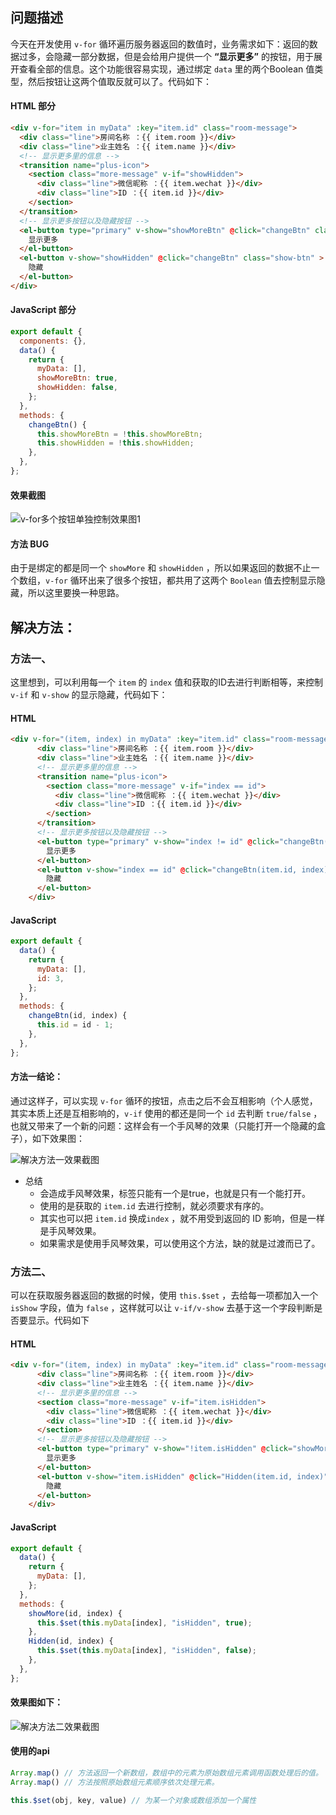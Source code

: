 ## 问题描述

今天在开发使用 `v-for` 循环遍历服务器返回的数值时，业务需求如下：返回的数据过多，会隐藏一部分数据，但是会给用户提供一个 **“显示更多”** 的按钮，用于展开查看全部的信息。这个功能很容易实现，通过绑定 `data` 里的两个Boolean 值类型，然后按钮让这两个值取反就可以了。代码如下：

#### HTML 部分

```html
<div v-for="item in myData" :key="item.id" class="room-message">
  <div class="line">房间名称 ：{{ item.room }}</div>
  <div class="line">业主姓名 ：{{ item.name }}</div> 
  <!-- 显示更多里的信息 -->
  <transition name="plus-icon">
    <section class="more-message" v-if="showHidden">
      <div class="line">微信昵称 ：{{ item.wechat }}</div>
      <div class="line">ID ：{{ item.id }}</div> 
    </section>
  </transition> 
  <!-- 显示更多按钮以及隐藏按钮 -->
  <el-button type="primary" v-show="showMoreBtn" @click="changeBtn" class="show-btn" >
    显示更多
  </el-button>
  <el-button v-show="showHidden" @click="changeBtn" class="show-btn" >
    隐藏
  </el-button>
</div>
```

#### JavaScript 部分

```javascript
export default {
  components: {},
  data() {
    return {
      myData: [],
      showMoreBtn: true,
      showHidden: false,
    };
  }, 
  methods: { 
    changeBtn() {
      this.showMoreBtn = !this.showMoreBtn;
      this.showHidden = !this.showHidden;
    },
  },
};
```

#### 效果截图

![v-for多个按钮单独控制效果图1](https://cdn.jsdelivr.net/gh/shangguanyaa/NotesImages@main/img/v-for%E5%A4%9A%E4%B8%AA%E6%8C%89%E9%92%AE%E5%8D%95%E7%8B%AC%E6%8E%A7%E5%88%B6%E6%95%88%E6%9E%9C%E5%9B%BE1.png)

#### 方法 BUG

由于是绑定的都是同一个 `showMore` 和 `showHidden` ，所以如果返回的数据不止一个数组，`v-for` 循环出来了很多个按钮，都共用了这两个 `Boolean` 值去控制显示隐藏，所以这里要换一种思路。

## 解决方法：

### 方法一、

这里想到，可以利用每一个 `item` 的 `index` 值和获取的ID去进行判断相等，来控制 `v-if` 和 `v-show` 的显示隐藏，代码如下：

#### HTML

```html
<div v-for="(item, index) in myData" :key="item.id" class="room-message">
      <div class="line">房间名称 ：{{ item.room }}</div>
      <div class="line">业主姓名 ：{{ item.name }}</div> 
      <!-- 显示更多里的信息 -->
      <transition name="plus-icon">
        <section class="more-message" v-if="index == id">
          <div class="line">微信昵称 ：{{ item.wechat }}</div>
          <div class="line">ID ：{{ item.id }}</div> 
        </section>
      </transition> 
      <!-- 显示更多按钮以及隐藏按钮 -->
      <el-button type="primary" v-show="index != id" @click="changeBtn(item.id, index)" class="show-btn" >
        显示更多
      </el-button>
      <el-button v-show="index == id" @click="changeBtn(item.id, index)" class="show-btn" >
        隐藏
      </el-button>
    </div>
```

#### JavaScript

```javascript
export default { 
  data() {
    return {
      myData: [], 
      id: 3,
    };
  }, 
  methods: { 
    changeBtn(id, index) { 
      this.id = id - 1;
    },
  },
};
```

#### 方法一结论：

通过这样子，可以实现 `v-for` 循环的按钮，点击之后不会互相影响（个人感觉，其实本质上还是互相影响的，`v-if` 使用的都还是同一个 `id` 去判断 `true/false` ，也就又带来了一个新的问题：这样会有一个手风琴的效果（只能打开一个隐藏的盒子），如下效果图：

![解决方法一效果截图](https://cdn.jsdelivr.net/gh/shangguanyaa/NotesImages@main/img/%E8%A7%A3%E5%86%B3%E6%96%B9%E6%B3%95%E4%B8%80%E6%95%88%E6%9E%9C%E6%88%AA%E5%9B%BE.png)

- 总结
  - 会造成手风琴效果，标签只能有一个是true，也就是只有一个能打开。
  - 使用的是获取的 `item.id` 去进行控制，就必须要求有序的。
  - 其实也可以把 `item.id` 换成`index` ，就不用受到返回的 ID 影响，但是一样是手风琴效果。
  - 如果需求是使用手风琴效果，可以使用这个方法，缺的就是过渡而已了。

### 方法二、

可以在获取服务器返回的数据的时候，使用 `this.$set` ，去给每一项都加入一个 `isShow` 字段，值为 `false` ，这样就可以让 `v-if/v-show` 去基于这一个字段判断是否要显示。代码如下

#### HTML

```html
<div v-for="(item, index) in myData" :key="item.id" class="room-message">
      <div class="line">房间名称 ：{{ item.room }}</div>
      <div class="line">业主姓名 ：{{ item.name }}</div> 
      <!-- 显示更多里的信息 --> 
      <section class="more-message" v-if="item.isHidden">
        <div class="line">微信昵称 ：{{ item.wechat }}</div>
        <div class="line">ID ：{{ item.id }}</div> 
      </section> 
      <!-- 显示更多按钮以及隐藏按钮 -->
      <el-button type="primary" v-show="!item.isHidden" @click="showMore(item.id, index)" class="show-btn" >
        显示更多
      </el-button>
      <el-button v-show="item.isHidden" @click="Hidden(item.id, index)" class="show-btn" >
        隐藏
      </el-button>
    </div>
```

#### JavaScript

```javascript
export default { 
  data() {
    return {
      myData: [], 
    };
  }, 
  methods: { 
    showMore(id, index) {
      this.$set(this.myData[index], "isHidden", true);
    },
    Hidden(id, index) {
      this.$set(this.myData[index], "isHidden", false);
    },
  },
};
```

#### 效果图如下：

![解决方法二效果截图](https://cdn.jsdelivr.net/gh/shangguanyaa/NotesImages@main/img/%E8%A7%A3%E5%86%B3%E6%96%B9%E6%B3%95%E4%BA%8C%E6%95%88%E6%9E%9C%E6%88%AA%E5%9B%BE.png)

#### 使用的api 

```javascript
Array.map() // 方法返回一个新数组，数组中的元素为原始数组元素调用函数处理后的值。
Array.map() // 方法按照原始数组元素顺序依次处理元素。

this.$set(obj, key, value) // 为某一个对象或数组添加一个属性
```

